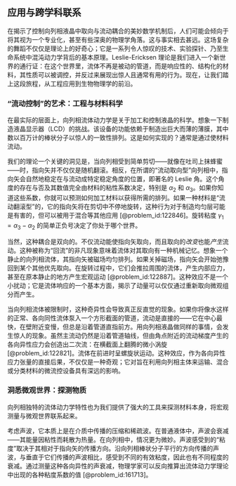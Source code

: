 ## 应用与跨学科联系

在揭示了控制向列相液晶中取向与流动耦合的美妙数学机制后，人们可能会倾向于将其视为一个专业化，甚至有些深奥的物理学角落。这与事实相去甚远。这场复杂的舞蹈不仅仅是理论上的好奇心；它是一系列令人惊叹的技术、实验探针、乃至生命系统中混沌动力学背后的基本原理。Leslie-Ericksen 理论是我们进入一个新世界的通行证：在这个世界里，流体不再是被动的管道，而是响应性的、结构化的材料，其性质可以被调控，并反过来展现出惊人且通常有用的行为。现在，让我们踏上这段旅程，从工程应用到生物物理学的前沿。

### “流动控制”的艺术：工程与材料科学

在最实际的层面上，向列相流体动力学是关于加工和控制液晶的科学。想象一下制造液晶显示器（LCD）的挑战。该设备的功能依赖于制造出巨大而薄的薄膜，其中数以百万计的棒状分子以惊人的一致性排列。这是如何实现的？通常是通过使材料流动。

我们的理论一个关键的洞见是，当向列相受到简单剪切——就像在吐司上抹蜂蜜——时，指向矢并不仅仅是随机翻滚。相反，在所谓的“流动取向型”向列相中，指向矢会自然地稳定在与流动成特定稳定角度的位置，即著名的 Leslie 角。这个角度的存在与否及其数值完全由材料的粘性系数决定，特别是 $\alpha_2$ 和 $\alpha_3$。如果你知道这些系数，你就可以预测如何加工材料以获得所需的排列。如果一种材料是“流动翻滚型”的，它的指向矢将在剪切中不停地旋转，这种行为对于制造均匀层可能是有害的，但可以被用于混合等其他应用 [@problem_id:122846]。旋转粘度 $\gamma_1 = \alpha_3 - \alpha_2$ 的简单正负号决定了你处于哪个世界。

当然，这种耦合是双向的。不仅流动能使指向矢取向，而且取向的*改变*也能*产生*流动。这种被称为“回流”的非凡现象意味着流体对其取向有一种机械记忆。想象一个静止的向列相流体，其指向矢被磁场均匀排列。如果关掉磁场，指向矢会开始弛豫回到某个其他优先取向。在旋转过程中，它们会推拉周围的流体，产生内部应力，甚至在原本静止的地方产生宏观运动 [@problem_id:122887]。这种效应不是一个小扰动；它是流体响应的一个基本方面，揭示了动量可以仅仅通过重新取向微观组分而产生。

当向列相流体被限制时，这种奇异性会导致真正反直觉的现象。如果你将像水这样的正常、各向同性流体泵入一个方形截面的管道，流动是直接的——它在中心最快，在壁附近变慢，但总是沿着管道直指前方。用向列相液晶做同样的事情，会发生惊人的现象。虽然主流动仍然是沿着管道轴线，但由角点附近的流动梯度产生的各向异性应力会创造出二次流：在横截面上翻腾的微小涡旋 [@problem_id:122821]。流体在前进时呈螺旋状运动。这种效应，作为各向异性应力张量的直接后果，不仅仅是一种奇观；它对旨在利用向列相主体来运输、混合或分类材料的微流控设备具有深远的影响。

### 洞悉微观世界：探测物质

向列相独特的流体动力学特性也为我们提供了强大的工具来探测材料本身，将宏观测量与微观世界联系起来。

考虑声波，它本质上是在介质中传播的压缩和稀疏波。在普通液体中，声波会衰减——其能量因粘性而耗散为热量。在向列相中，情况更为微妙。声波感受到的“粘度”取决于其相对于指向矢的传播方向。沿向列相棒状分子平行的方向传播的声波，与垂直于它们传播的声波相比，感受到不同的有效粘度，因此也有不同程度的衰减。通过测量这种各向异性的声衰减，物理学家可以反向推算出流体动力学理论中出现的各种粘度系数的值 [@problem_id:161713]。